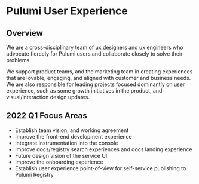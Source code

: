 # Pulumi User Experience

## Overview

We are a cross-disciplinary team of ux designers and ux engineers who advocate fiercely for Pulumi users and collaborate closely to solve their problems.

We support product teams, and the marketing team in creating experiences that are lovable, engaging, and aligned with customer and business needs. We are also responsible for leading projects focused dominantly on user experience, such as some growth initiatives in the product, and visual/interaction design updates.

## 2022 Q1 Focus Areas

* Establish team vision, and working agreement
* Improve the front-end development experience
* Integrate instrumentation into the console
* Improve docs/registry search experiences and docs landing experience
* Future design vision of the service UI
* Improve the onboarding experience
* Establish user experience point-of-view for self-service publishing to Pulumi Registry
